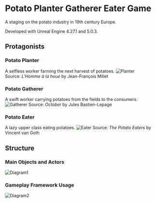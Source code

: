 # Potato Planter Gatherer Eater Game
A staging on the potato industry in 19th century Europe.

Developed with Unreal Engine 4.27.1 and 5.0.3.

## Protagonists

### Potato Planter
A selfless worker farming the next harvest of potatoes.
![Planter](/Jean_Francois_Millet.jpg)                         
Source: *L'Homme à la houe* by Jean-François Millet

### Potato Gatherer
A swift worker carrying potatoes from the fields to the consumers.
![Gatherer](/October.jpg) 
Source: *October* by Jules Bastien-Lepage

### Potato Eater
A lazy upper class eating potatoes.
![Eater](/Potato_Eater.jpg) 
Source: *The Potato Eaters* by Vincent van Goth

## Structure
### Main Objects and Actors 
![Diagram1](/diagram.png)

### Gameplay Framework Usage
![Diagram2](/diagram2.png)
